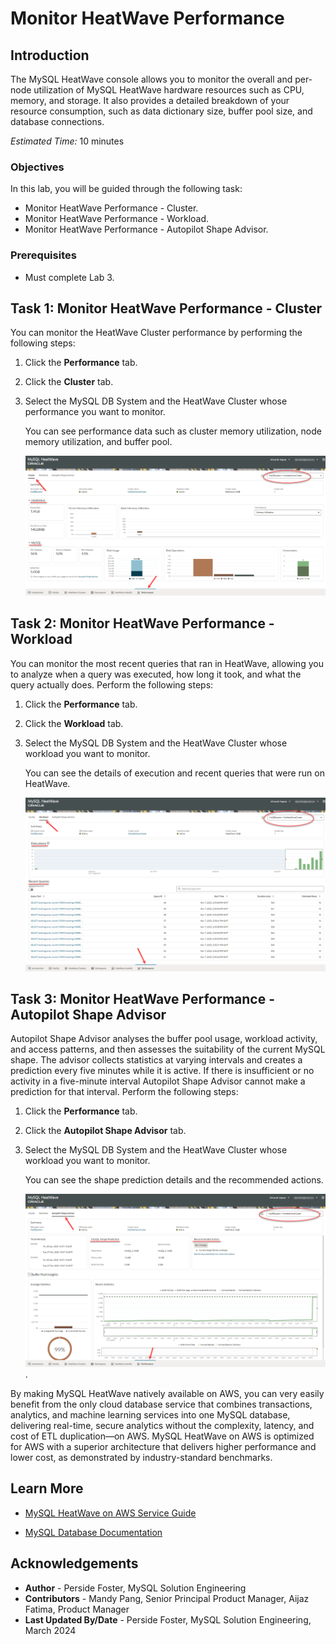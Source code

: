 # Monitor HeatWave Performance

## Introduction

The MySQL HeatWave console allows you to monitor the overall and per-node utilization of MySQL HeatWave hardware resources such as CPU, memory, and storage. It also provides a detailed breakdown of your resource consumption, such as data dictionary size, buffer pool size, and database connections.

_Estimated Time:_ 10 minutes

### Objectives

In this lab, you will be guided through the following task:

- Monitor HeatWave Performance - Cluster.
- Monitor HeatWave Performance - Workload.
- Monitor HeatWave Performance - Autopilot Shape Advisor.

### Prerequisites

- Must complete Lab 3.

## Task 1: Monitor HeatWave Performance - Cluster

You can monitor the HeatWave Cluster performance by performing the following steps:

1. Click the **Performance** tab.
2. Click the **Cluster** tab.
3. Select the MySQL DB System and the HeatWave Cluster whose performance you want to monitor.

    You can see performance data such as cluster memory utilization, node memory utilization, and buffer pool.

    ![performance  monitor cluster](./images/performace-monitor-cluster.png "performance  monitor -cluster")

## Task 2: Monitor HeatWave Performance - Workload

You can monitor the most recent queries that ran in HeatWave, allowing you to analyze when a query was executed, how long it took, and what the query actually does. Perform the following steps:

1. Click the **Performance** tab.
2. Click the **Workload** tab.
3. Select the MySQL DB System and the HeatWave Cluster whose workload you want to monitor.

    You can see the details of execution and recent queries that were run on HeatWave.

    ![performance  monitor workload](./images/performace-monitor-workload.png "performance  monitor -workload")

## Task 3: Monitor HeatWave Performance - Autopilot Shape Advisor

Autopilot Shape Advisor analyses the buffer pool usage, workload activity, and access patterns, and then assesses the suitability of the current MySQL shape. The advisor collects statistics at varying intervals and creates a prediction every five minutes while it is active. If there is insufficient or no activity in a five-minute interval Autopilot Shape Advisor cannot make a prediction for that interval. Perform the following steps:

1. Click the **Performance** tab.
2. Click the **Autopilot Shape Advisor** tab.
3. Select the MySQL DB System and the HeatWave Cluster whose workload you want to monitor.

    You can see the shape prediction details and the recommended actions.

    ![performance  monitor workload](./images/performace-monitor-autopilot.png "performance  monitor -workload")
.

By making MySQL HeatWave natively available on AWS, you can very easily benefit from the only cloud database service that combines transactions, analytics, and machine learning services into one MySQL database, delivering real-time, secure analytics without the complexity, latency, and cost of ETL duplication—on AWS.
MySQL HeatWave on AWS is optimized for AWS with a superior architecture that delivers higher performance and lower cost, as demonstrated by industry-standard benchmarks.

## Learn More

- [MySQL HeatWave on AWS Service Guide](https://dev.mysql.com/doc/heatwave-aws/en/)

- [MySQL Database Documentation](https://dev.mysql.com/)

## Acknowledgements

- **Author** - Perside Foster, MySQL Solution Engineering
- **Contributors** - Mandy Pang, Senior Principal Product Manager, Aijaz Fatima, Product Manager
- **Last Updated By/Date** - Perside Foster, MySQL Solution Engineering, March 2024
